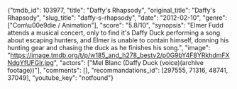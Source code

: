 {"tmdb_id": 103977, "title": "Daffy's Rhapsody", "original_title": "Daffy's Rhapsody", "slug_title": "daffy-s-rhapsody", "date": "2012-02-10", "genre": ["Com\u00e9die / Animation"], "score": "5.8/10", "synopsis": "Elmer Fudd attends a musical concert, only to find it's Daffy Duck performing a song about escaping hunters, and Elmer is unable to contain himself, donning his hunting gear and chasing the duck as he finishes his song.", "image": "https://image.tmdb.org/t/p/w185_and_h278_bestv2/p0G9bY4F8YRkhdmFXNdqYfUFGIr.jpg", "actors": ["Mel Blanc (Daffy Duck (voice)(archive footage))"], "comments": [], "recommandations_id": [297555, 71316, 48741, 37049], "youtube_key": "notfound"}